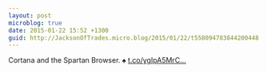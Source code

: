 ```yaml
---
layout: post
microblog: true
date: 2015-01-22 15:52 +1300
guid: http://JacksonOfTrades.micro.blog/2015/01/22/t558094783844200448.html
---
```

Cortana and the Spartan Browser. ♠ [t.co/ygIpA5MrC...](http://t.co/ygIpA5MrCj)
